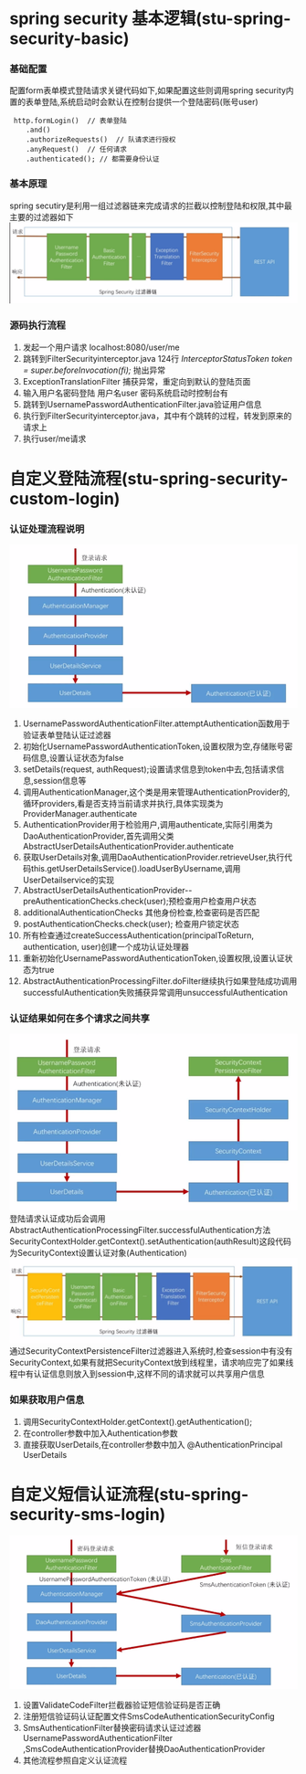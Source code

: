 # spring security 基本逻辑(stu-spring-security-basic)
### 基础配置
配置form表单模式登陆请求关键代码如下,如果配置这些则调用spring security内置的表单登陆,系统启动时会默认在控制台提供一个登陆密码(账号user)
```
 http.formLogin()  // 表单登陆
    .and()  
    .authorizeRequests()  // 队请求进行授权 
    .anyRequest()  // 任何请求
    .authenticated(); // 都需要身份认证
```
### 基本原理
spring secutiry是利用一组过滤器链来完成请求的拦截以控制登陆和权限,其中最主要的过滤器如下
![spring security filter chain](resource/SpringSecurityFilterChain.png)
### 源码执行流程
1. 发起一个用户请求 localhost:8080/user/me
2. 跳转到FilterSecurityinterceptor.java 124行 *InterceptorStatusToken token = super.beforeInvocation(fi);* 抛出异常
3. ExceptionTranslationFilter 捕获异常，重定向到默认的登陆页面
4. 输入用户名密码登陆 用户名user 密码系统启动时控制台有
5. 跳转到UsernamePasswordAuthenticationFilter.java验证用户信息
6. 执行到FilterSecurityinterceptor.java，其中有个跳转的过程，转发到原来的请求上
7. 执行user/me请求

# 自定义登陆流程(stu-spring-security-custom-login)
### 认证处理流程说明
![认证流程](resource/AuthenticationProcess.png)
1. UsernamePasswordAuthenticationFilter.attemptAuthentication函数用于验证表单登陆认证过滤器
2. 初始化UsernamePasswordAuthenticationToken,设置权限为空,存储账号密码信息,设置认证状态为false
3. setDetails(request, authRequest);设置请求信息到token中去,包括请求信息,session信息等
4. 调用AuthenticationManager,这个类是用来管理AuthenticationProvider的,循环providers,看是否支持当前请求并执行,具体实现类为ProviderManager.authenticate
5. AuthenticationProvider用于检验用户,调用authenticate,实际引用类为DaoAuthenticationProvider,首先调用父类AbstractUserDetailsAuthenticationProvider.authenticate
6. 获取UserDetails对象,调用DaoAuthenticationProvider.retrieveUser,执行代码this.getUserDetailsService().loadUserByUsername,调用UserDetailservice的实现
7. AbstractUserDetailsAuthenticationProvider--preAuthenticationChecks.check(user);预检查用户检查用户状态
8. additionalAuthenticationChecks 其他身份检查,检查密码是否匹配
9. postAuthenticationChecks.check(user); 检查用户锁定状态
10. 所有检查通过createSuccessAuthentication(principalToReturn, authentication, user)创建一个成功认证处理器
11. 重新初始化UsernamePasswordAuthenticationToken,设置权限,设置认证状态为true
12. AbstractAuthenticationProcessingFilter.doFilter继续执行如果登陆成功调用successfulAuthentication失败捕获异常调用unsuccessfulAuthentication
### 认证结果如何在多个请求之间共享
![认证结果请求共享](resource/RequestSharing.png)
登陆请求认证成功后会调用AbstractAuthenticationProcessingFilter.successfulAuthentication方法SecurityContextHolder.getContext().setAuthentication(authResult)这段代码为SecurityContext设置认证对象(Authentication)
![session中存储SecurityContext](resource/SecurityContextPersistenceFilter.png)
通过SecurityContextPersistenceFilter过滤器进入系统时,检查session中有没有SecurityContext,如果有就把SecurityContext放到线程里，请求响应完了如果线程中有认证信息则放入到session中,这样不同的请求就可以共享用户信息
### 如果获取用户信息
1. 调用SecurityContextHolder.getContext().getAuthentication();
2. 在controller参数中加入Authentication参数
3. 直接获取UserDetails,在controller参数中加入 @AuthenticationPrincipal UserDetails

# 自定义短信认证流程(stu-spring-security-sms-login)
![自定义短信认证流程](resource/SmsAuthProcess.png)
1. 设置ValidateCodeFilter拦截器验证短信验证码是否正确
2. 注册短信验证码认证配置文件SmsCodeAuthenticationSecurityConfig
3. SmsAuthenticationFilter替换密码请求认证过滤器UsernamePasswordAuthenticationFilter
,SmsCodeAuthenticationProvider替换DaoAuthenticationProvider
4. 其他流程参照自定义认证流程
